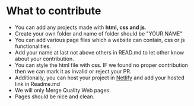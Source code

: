 
# What to contribute

-   You can add any projects made with **html, css and js**. 
-  Create your own folder and name of folder should be  "YOUR NAME"
-   You can add various page files which a website can contain, css or js functionalities.
-   Add your name at last not above others in READ.md to let other know about your contribution.
-   You can style the html file with css. IF we found no proper contribution then we can mark it as invalid or reject your PR.
-   Additionally, you can host your project in [Netlify](https://www.netlify.com) and add your hosted link in Readme.md
- We will only Merge Quality Web pages.
-  Pages should be nice and clean.
